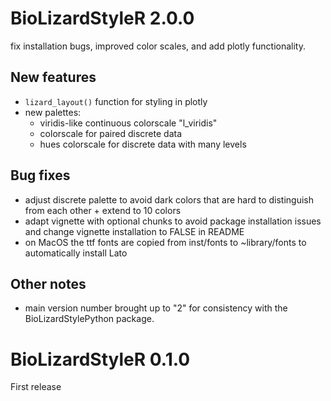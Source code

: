 <!---
# placeholder next version

## Breaking changes

## New features

## Bug fixes
-->

# BioLizardStyleR 2.0.0

fix installation bugs, improved color scales,  and add plotly functionality.

## New features

- `lizard_layout()` function for styling in plotly
-  new palettes:
    - viridis-like continuous colorscale "l_viridis"
    - colorscale for paired discrete data
    - hues colorscale for discrete data with many levels

## Bug fixes

- adjust discrete palette to avoid dark colors that are hard to distinguish from each other + extend to 10 colors
- adapt vignette with optional chunks to avoid package installation issues and change vignette installation to FALSE in README
- on MacOS the ttf fonts are copied from inst/fonts to ~library/fonts to automatically install Lato

## Other notes

- main version number brought up to "2" for consistency with the BioLizardStylePython package.


# BioLizardStyleR 0.1.0

First release
